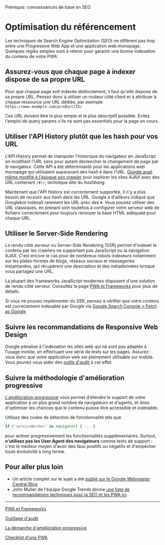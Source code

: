 <span class="requirements">Prérequis: connaissances de base en SEO</span>

Optimisation du référencement
=============================

Les techniques de Search Engine Optimization (SEO) ne diffèrent pas trop entre une Progressive Web App et une application web monopage. Quelques règles simples sont à retenir pour garantir une bonne indexation du contenu de votre PWA:

## Assurez-vous que chaque page à indexer dispose de sa propre URL
 
 Pour que chaque page soit indexée distinctement, il faut qu'elle dispose de sa propre URL. Pensez donc à utiliser un routeur côté client et à attribuer à chaque ressource une URL dédiée, par exemple `https://www.example.com/product/25/`
 
 Ces URL doivent être le plus simple et le plus descriptif possible. Evitez l'emploi de query params s'ils ne sont pas essentiels pour la page en cours.
 
## Utiliser l'API History plutôt que les hash pour vos URL

L'API History permet de manipuler l'historique du navigateur en JavaScript en modifiant l'URL sans pour autant déclencher le changement de page par le navigateur. Cette API a été déterminante pour les applications web monopage qui utilisaient auparavant des hash `#` dans l'URL. <a href="http://googlewebmastercentral.blogspot.com/2009/10/proposal-for-making-ajax-crawlable.html" target="_blank">Google avait même modifié à l'époque son crawler</a> pour explorer les sites AJAX avec des URL contenant `/#!/`, technique dite du *hashbang*.  

Maintenant que l'API History est correctement supportée, il n'y a plus besoin de recourir aux hash dans les URL. Google a d'ailleurs indiqué que Googlebot indexait rarement les URL avec des `#`. Vous pouvez utiliser des URL classiques, en prenant soin toutefois à configurer votre serveur web de fichiers correctement pour toujours renvoyer la base HTML adéquate pour chaque URL.

## Utiliser le Server-Side Rendering

Le rendu côté serveur ou Server-Side Rendering (SSR) permet d'indexer le contenu par les crawlers ne supportant pas JavaScript ou la navigation AJAX. C'est encore le cas pour de nombreux robots indexeurs notamment sur les plates-formes de blogs, réseaux sociaux et messageries instantanées, qui récupèrent une description et des métadonnées lorsque vous partagez une URL.

La plupart des frameworks JavaScript modernes disposent d'une solution de rendu côté serveur. Consultez la page [PWA et Frameworks](#/pages/frameworks) pour plus de détails. 

Si vous ne pouvez implémenter du SSR, pensez à vérifier que votre contenu est correctement indexable par Google via <a href="https://www.google.com/webmasters/tools/home?hl=en">Google Search Console > Fetch as Google</a>.

## Suivre les recommandations de Responsive Web Design

Google pénalise à l'indexation les sites web qui ne sont pas adaptés à l'usage mobile, en effectuant une série de tests sur les pages. Assurez-vous donc que votre application web est pleinement utilisable sur mobile. Vous pouvez vous aider des [outils d'audit](#/pages/audit-tools) à cet effet.

## Suivre la méthodologie d'amélioration progressive

[L'amélioration progressive](#pages/progressive-enhancement) vous permet d'étendre le support de votre application à un plus grand nombre de navigateurs et d'agents, et donc d'optimiser les chances que le contenu puisse être accessible et indexable.

Utilisez des codes de détection de fonctionnalité tels que 
```javascript
if ('serviceWorker' in navigator) { ... }
```
 pour activer progressivement les fonctionnalités supplémentaires. Surtout, **n'utilisez pas les User Agent des navigateurs** comme tests de support : c'est le meilleur moyen d'avoir des faux positifs ou négatifs et d'empêcher toute évolutivité à long terme.

## Pour aller plus loin

- Un article complet sur le sujet a été [publié sur le Google Webmaster Central Blog](https://webmasters.googleblog.com/2016/11/building-indexable-progressive-web-apps.html)
- John Muller de l'équipe Google Trends donne [une liste de recommandations techniques pour la SEO et les PWA ici](https://plus.google.com/u/0/+JohnMueller/posts/LT4fU7kFB8W).

---

[PWA et Frameworks](#pages/frameworks)

[Outillage d'audit](#pages/audit-tools)

[La démarche d'amélioration progressive](#/pages/progressive-enhancement)

[Checklist d'une PWA](#pages/checklist)
